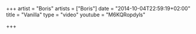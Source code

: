 +++
artist = "Boris"
artists = ["Boris"]
date = "2014-10-04T22:59:19+02:00"
title = "Vanilla"
type = "video"
youtube = "M6KQRopdyls"

+++

